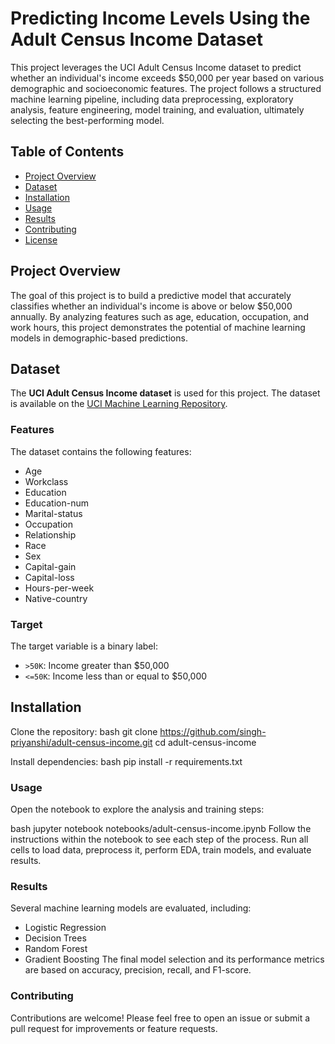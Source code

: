 # Predicting Income Levels Using the Adult Census Income Dataset

This project leverages the UCI Adult Census Income dataset to predict whether an individual's income exceeds $50,000 per year based on various demographic and socioeconomic features. The project follows a structured machine learning pipeline, including data preprocessing, exploratory analysis, feature engineering, model training, and evaluation, ultimately selecting the best-performing model.

## Table of Contents

- [Project Overview](#project-overview)
- [Dataset](#dataset)
- [Installation](#installation)
- [Usage](#usage)
- [Results](#results)
- [Contributing](#contributing)
- [License](#license)

## Project Overview

The goal of this project is to build a predictive model that accurately classifies whether an individual's income is above or below $50,000 annually. By analyzing features such as age, education, occupation, and work hours, this project demonstrates the potential of machine learning models in demographic-based predictions.

## Dataset

The **UCI Adult Census Income dataset** is used for this project. The dataset is available on the [UCI Machine Learning Repository](https://archive.ics.uci.edu/ml/datasets/adult).

### Features

The dataset contains the following features:

- Age
- Workclass
- Education
- Education-num
- Marital-status
- Occupation
- Relationship
- Race
- Sex
- Capital-gain
- Capital-loss
- Hours-per-week
- Native-country

### Target
The target variable is a binary label:
- `>50K`: Income greater than $50,000
- `<=50K`: Income less than or equal to $50,000

## Installation
Clone the repository:
bash
git clone https://github.com/singh-priyanshi/adult-census-income.git
cd adult-census-income

Install dependencies:
bash
pip install -r requirements.txt

### Usage
Open the notebook to explore the analysis and training steps:

bash
jupyter notebook notebooks/adult-census-income.ipynb
Follow the instructions within the notebook to see each step of the process. Run all cells to load data, preprocess it, perform EDA, train models, and evaluate results.

### Results
Several machine learning models are evaluated, including:

- Logistic Regression
- Decision Trees
- Random Forest
- Gradient Boosting
The final model selection and its performance metrics are based on accuracy, precision, recall, and F1-score.

### Contributing
Contributions are welcome! Please feel free to open an issue or submit a pull request for improvements or feature requests.
